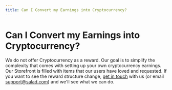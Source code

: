 ```yaml
---
title: Can I Convert my Earnings into Cryptocurrency?
---
```


# Can I Convert my Earnings into Cryptocurrency?

We do not offer Cryptocurrency as a reward. Our goal is to simplify the complexity that comes with setting up your own cryptocurrency earnings. Our Storefront is filled with items that our users have loved and requested. If you want to see the reward structure change, [get in touch](https://support.salad.com) with us (or email [support@salad.com](mailto:support@salad.com)) and we'll see what we can do.
